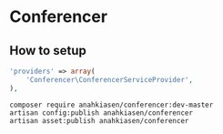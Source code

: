 # Conferencer

## How to setup

```php
'providers' => array(
	'Conferencer\ConferencerServiceProvider',
),
```

```
composer require anahkiasen/conferencer:dev-master
artisan config:publish anahkiasen/conferencer
artisan asset:publish anahkiasen/conferencer
```